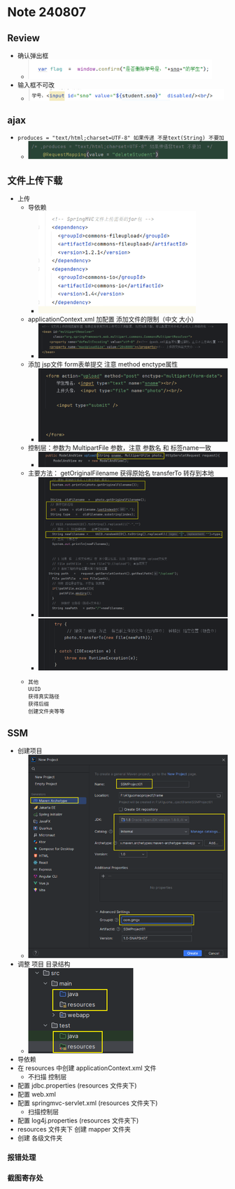 # Note 240807

## Review

- 确认弹出框
    - ![img.png](img.png)
- 输入框不可改
    - ![img_1.png](img_1.png)

## ajax

- `produces = "text/html;charset=UTF-8" 如果传递 不是text(String) 不要加`
    - ![img_2.png](img_2.png)

## 文件上传下载

- 上传
    - 导依赖
        - ![img_3.png](img_3.png)
    - applicationContext.xml 加配置 添加文件的限制（中文 大小）
        - ![img_4.png](img_4.png)
    - 添加 jsp文件 form表单提交 注意 method enctype属性
        - ![img_5.png](img_5.png)
    - 控制层：参数为 MultipartFile 参数，注意 参数名 和 标签name一致
        - ![img_6.png](img_6.png)
    - 主要方法： getOriginalFilename 获得原始名 transferTo 转存到本地
        - ![img_7.png](img_7.png)
        - ![img_8.png](img_8.png)
    - ````
      其他
      UUID
      获得真实路径
      获得后缀
      创建文件夹等等

## SSM

- 创建项目
    - ![img_9.png](img_9.png)
- 调整 项目 目录结构
    - ![img_10.png](img_10.png)
- 导依赖
- 在 resources 中创建 applicationContext.xml 文件
    - 不扫描 控制层
- 配置 jdbc.properties (resources 文件夹下)
- 配置 web.xml
- 配置 springmvc-servlet.xml (resources 文件夹下)
    - 扫描控制层
- 配置 log4j.properties (resources 文件夹下)
- resources 文件夹下 创建 mapper 文件夹
- 创建 各级文件夹

### 报错处理

### 截图寄存处

